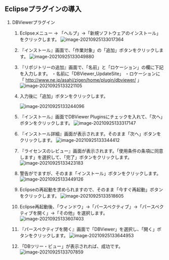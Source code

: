 ## Eclipseプラグインの導入

1. DBViewerプラグイン
   
   1. Eclipseメニュー → 「ヘルプ」→「新規ソフトウェアのインストール」をクリックします。
      ![image-20210925133017364](https://raw.githubusercontent.com/k-jinma/IT-Seminar/master/images/image-20210925133017364.png)
   2. 『インストール』画面で、「作業対象」の「追加」ボタンをクリックします。
      ![image-20210925133049880](https://raw.githubusercontent.com/k-jinma/IT-Seminar/master/images/image-20210925133049880.png)
   3. 『リポジトリーの追加』画面で、「名前」と「ロケーション」の欄に下記を入力します。
      ・名前に「DBViewer_UpdateSite」
      ・ロケーションに「 http://www.ne.jp/asahi/zigen/home/plugin/dbviewer/ 」
      ![image-20210925133221105](https://raw.githubusercontent.com/k-jinma/IT-Seminar/master/images/image-20210925133221105.png)
   4. 入力後に「追加」ボタンをクリックします。

      ![image-20210925133244096](https://raw.githubusercontent.com/k-jinma/IT-Seminar/master/images/image-20210925133244096.png)
   6. 『インストール』画面でDBViewer Pluginsにチェックを入れて、「次へ」ボタンをクリックします。
      ![image-20210925133317147](https://raw.githubusercontent.com/k-jinma/IT-Seminar/master/images/image-20210925133317147.png)
   6. 『インストール詳細』画面が表示されます。そのまま「次へ」ボタンをクリックします。
      ![image-20210925133344412](https://raw.githubusercontent.com/k-jinma/IT-Seminar/master/images/image-20210925133344412.png)
   7. 『ライセンスのレビュー』画面が表示されます。「使用条件の条項に同意します」を選択して、「完了」ボタンをクリックします。
      ![image-20210925133423183](https://raw.githubusercontent.com/k-jinma/IT-Seminar/master/images/image-20210925133423183.png)
   8. 警告がでますが、そのまま「インストール」ボタンをクリックします。
      ![image-20210925133449126](https://raw.githubusercontent.com/k-jinma/IT-Seminar/master/images/image-20210925133449126.png)
   9. Eclipseの再起動を求められますので、そのまま「今すぐ再起動」ボタンをクリックします。
      ![image-20210925133518605](https://raw.githubusercontent.com/k-jinma/IT-Seminar/master/images/image-20210925133518605.png)
   10. Eclipse再起動後、「ウィンドウ」→「パースペクティブ」→「パースペクティブを開く」→「その他」を選択します。
       ![image-20210925133607403](https://raw.githubusercontent.com/k-jinma/IT-Seminar/master/images/image-20210925133607403.png)
   11. 『パースペクティブを開く』画面で「DBViewer」を選択し、「開く」ボタンをクリックします。
       ![image-20210925133644953](https://raw.githubusercontent.com/k-jinma/IT-Seminar/master/images/image-20210925133644953.png)
   12. 「DBツリー・ビュー」が表示されれば、成功です。
       ![image-20210925133707859](https://raw.githubusercontent.com/k-jinma/IT-Seminar/master/images/image-20210925133707859.png)

